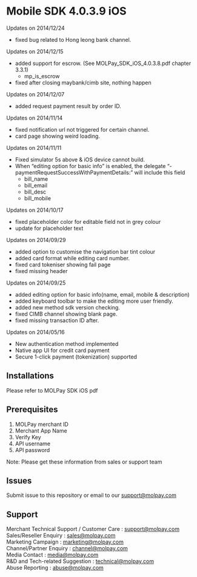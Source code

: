 Mobile SDK 4.0.3.9 iOS
==================
Updates on 2014/12/24
- fixed bug related to Hong leong bank channel.

Updates on 2014/12/15
- added support for escrow. (See MOLPay_SDK_iOS_4.0.3.8.pdf chapter 3.3.1)
	- mp_is_escrow
- fixed after closing maybank/cimb site, nothing happen
 


Updates on 2014/12/07
- added request payment result by order ID.

Updates on 2014/11/14
- fixed notification url not triggered for certain channel.
- card page showing weird loading.

Updates on 2014/11/11
- Fixed simulator 5s above & iOS device cannot build.
- When “editing option for basic info” is enabled, the delegate “-paymentRequestSuccessWithPaymentDetails:” will include this field
	- bill_name
	- bill_email
	- bill_desc
	- bill_mobile




Updates on 2014/10/17
- fixed placeholder color for editable field not in grey colour
- update for placeholder text



Updates on 2014/09/29
- added option to customise the navigation bar tint colour
- added card format while editing card number.
- fixed card tokeniser showing fail page
- fixed missing header

Updates on 2014/09/25

- added editing option for basic info(name, email, mobile & description)
- added keyboard toolbar to make the editing more user friendly.
- added new method sdk version checking.
- fixed CIMB channel showing blank page.
- fixed missing transaction ID after.

Updates on 2014/05/16

- New authentication method implemented
- Native app UI for credit card payment
- Secure 1-click payment (tokenization) supported

Installations
---
Please refer to MOLPay SDK iOS pdf 

Prerequisites
---
1. MOLPay merchant ID
2. Merchant App Name
3. Verify Key
4. API username
5. API password

Note: Please get these information from sales or support team

Issues
---
Submit issue to this repository or email to our support@molpay.com

Support
---
Merchant Technical Support / Customer Care : support@molpay.com <br>
Sales/Reseller Enquiry : sales@molpay.com <br>
Marketing Campaign : marketing@molpay.com <br>
Channel/Partner Enquiry : channel@molpay.com <br>
Media Contact : media@molpay.com <br>
R&D and Tech-related Suggestion : technical@molpay.com <br>
Abuse Reporting : abuse@molpay.com

